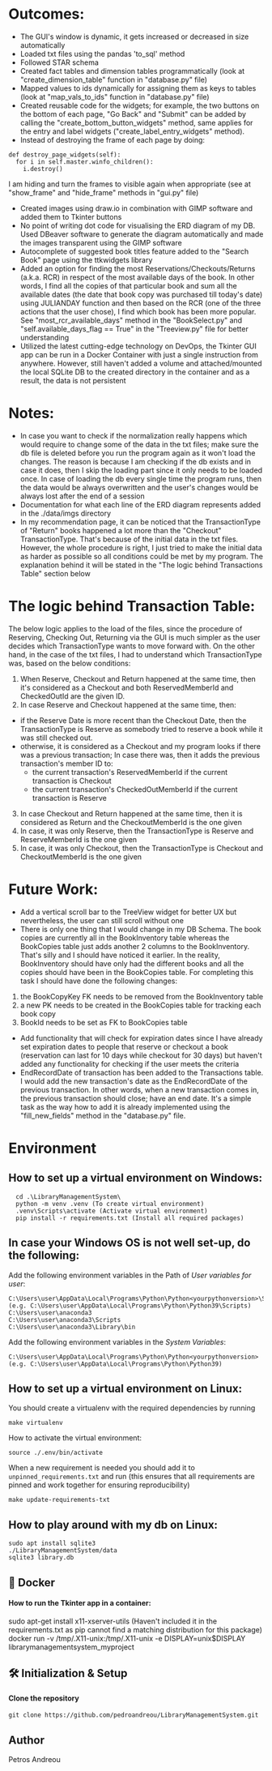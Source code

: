 # Outcomes:
- The GUI's window is dynamic, it gets increased or decreased in size automatically
- Loaded txt files using the pandas 'to_sql' method
- Followed STAR schema
- Created fact tables and dimension tables programmatically (look at "create_dimension_table" function in "database.py" file)
- Mapped values to ids dynamically for assigning them as keys to tables (look at "map_vals_to_ids" function in "database.py" file)
- Created reusable code for the widgets; for example, the two buttons on the bottom of each page, "Go Back" and "Submit" can be added by calling the "create_bottom_button_widgets" method, same applies for the entry and label widgets ("create_label_entry_widgets" method).
- Instead of destroying the frame of each page by doing:
```
def destroy_page_widgets(self):
  for i in self.master.winfo_children():
    i.destroy()
```
I am hiding and turn the frames to visible again when appropriate (see at "show_frame" and "hide_frame" methods in "gui.py" file)
- Created images using draw.io in combination with GIMP software and added them to Tkinter buttons
- No point of writing dot code for visualising the ERD diagram of my DB. Used DBeaver software to generate the diagram automatically and made the images transparent using the GIMP software
- Autocomplete of suggested book titles feature added to the "Search Book" page using the ttkwidgets library
- Added an option for finding the most Reservations/Checkouts/Returns (a.k.a. RCR) in respect of the most available days of the book. In other words, I find all the copies of that particular book and sum all the available dates (the date that book copy was purchased till today's date) using JULIANDAY function and then based on the RCR (one of the three actions that the user chose), I find which book has been more popular. See "most_rcr_available_days" method in the "BookSelect.py" and "self.available_days_flag == True" in the "Treeview.py" file for better understanding
- Utilized the latest cutting-edge technology on DevOps, the Tkinter GUI app can be run in a Docker Container with just a single instruction from anywhere. However, still haven't added a volume and attached/mounted the local SQLite DB to the created directory in the container and as a result, the data is not persistent


# Notes:
- In case you want to check if the normalization really happens which would require to change some of the data in the txt files; make sure the db file is deleted
before you run the program again as it won't load the changes. The reason is because I am checking if the db exists and in case it does,
then I skip the loading part since it only needs to be loaded once. In case of loading the db every single time the program runs, then the data would be always overwritten and the user's changes would be always lost after the end of a session
- Documentation for what each line of the ERD diagram represents added in the ./data/imgs directory
- In my recommendation page, it can be noticed that the TransactionType of "Return" books happened a lot more than the "Checkout" TransactionType. That's because of the initial data in the txt files. However, the whole procedure is right, I just tried to make the initial data as harder as possible so all conditions could be met by my program. The explanation behind it will be stated in the "The logic behind Transactions Table" section below


# The logic behind Transaction Table:
The below logic applies to the load of the files, since the procedure of Reserving, Checking Out, Returning via the GUI is much simpler as the user decides which TransactionType wants to move forward with. On the other hand, in the case of the txt files, I had to understand which TransactionType was, based on the below conditions:

1. When Reserve, Checkout and Return happened at the same time, then it's considered as a Checkout and both ReservedMemberId and CheckedOutId are the given ID.
2. In case Reserve and Checkout happened at the same time, then:
  - if the Reserve Date is more recent than the Checkout Date, then the TransactionType is Reserve as somebody tried to reserve a book while it was still checked out.
  - otherwise, it is considered as a Checkout and my program looks if there was a previous transaction;
    In case there was, then it adds the previous transaction's member ID to:
     * the current transaction's ReservedMemberId if the current transaction is Checkout
     * the current transaction's CheckedOutMemberId if the current transaction is Reserve
3. In case Checkout and Return happened at the same time, then it is considered as Return and the CheckoutMemberId is the one given
4. In case, it was only Reserve, then  the TransactionType is Reserve and ReserveMemberId is the one given
5. In case, it was only Checkout, then the TransactionType is Checkout and CheckoutMemberId is the one given


# Future Work:
- Add a vertical scroll bar to the TreeView widget for better UX but nevertheless, the user can still scroll without one
- There is only one thing that I would change in my DB Schema. The book copies are currently all in the BookInventory table whereas the BookCopies table just adds another 2 columns to the BookInventory. That's silly and I should have noticed it earlier. In the reality, BookInventory should have only had the different books and all the copies should have been in the BookCopies table.
For completing this task I should have done the following changes:
1. the BookCopyKey FK needs to be removed from the BookInventory table
2. a new PK needs to be created in the BookCopies table for tracking each book copy
3. BookId needs to be set as FK to BookCopies table
- Add functionality that will check for expiration dates since I have already set expiration dates to people that reserve or checkout a book (reservation can last for 10 days while checkout for 30 days) but haven't added any functionality for checking if the user meets the criteria
- EndRecordDate of transaction has been added to the Transactions table. I would add the new transaction's date as the EndRecordDate of the previous transaction. In other words, when a new transaction comes in, the previous transaction should close; have an end date. It's a simple task as the way how to add it is already implemented using the "fill_new_fields" method in the "database.py" file.


# Environment
## How to set up a virtual environment on Windows:
```
  cd .\LibraryManagementSystem\
  python -m venv .venv (To create virtual environment)
  .venv\Scripts\activate (Activate virtual environment)
  pip install -r requirements.txt (Install all required packages)
```

## In case your Windows OS is not well set-up, do the following:
Add the following environment variables in the Path of *User variables for user*:
```
C:\Users\user\AppData\Local\Programs\Python\Python<yourpythonversion>\Scripts  (e.g. C:\Users\user\AppData\Local\Programs\Python\Python39\Scripts)
C:\Users\user\anaconda3
C:\Users\user\anaconda3\Scripts
C:\Users\user\anaconda3\Library\bin
```

Add the following environment variables in the *System Variables*:
```
C:\Users\user\AppData\Local\Programs\Python\Python<yourpythonversion>  (e.g. C:\Users\user\AppData\Local\Programs\Python\Python39)
```

## How to set up a virtual environment on Linux:
You should create a virtualenv with the required dependencies by running
```
make virtualenv
```

How to activate the virtual environment:
```
source ./.env/bin/activate
```

When a new requirement is needed you should add it to `unpinned_requirements.txt` and run
(this ensures that all requirements are pinned and work together for ensuring reproducibility)
```
make update-requirements-txt
```


## How to play around with my db on Linux:
```
sudo apt install sqlite3
./LibraryManagementSystem/data
sqlite3 library.db
```


## :whale: Docker
#### How to run the Tkinter app in a container:
sudo apt-get install x11-xserver-utils (Haven't included it in the requirements.txt as pip cannot find a matching distribution for this package)
docker run -v /tmp/.X11-unix:/tmp/.X11-unix -e DISPLAY=unix$DISPLAY librarymanagementsystem_myproject


## 🛠 Initialization & Setup
#### Clone the repository
    git clone https://github.com/pedroandreou/LibraryManagementSystem.git


## Author
Petros Andreou
